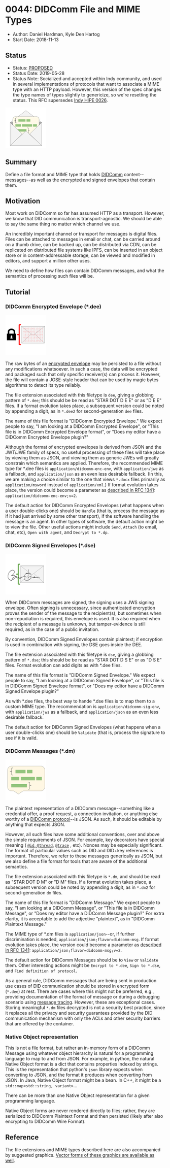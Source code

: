 # 0044: DIDComm File and MIME Types
- Author: Daniel Hardman, Kyle Den Hartog
- Start Date: 2018-11-13

## Status
- Status: [PROPOSED](/README.md#rfc-lifecycle)
- Status Date: 2019-05-28
- Status Note: Socialized and accepted within Indy community, and used in
  several implementations of protocols that want to associate a MIME type
  with an HTTP payload. However, this version of the spec changes the
  type names of types slightly to genericize, so we're resetting the
  status. This RFC supersedes [Indy HIPE 0026](
  https://github.com/hyperledger/indy-hipe/blob/master/text/0026-agent-file-format/README.md).

[![message in envelope](small-msg-in-envelope.png)](msg-in-envelope.png)

## Summary
[summary]: #summary

Define a file format and MIME type that holds [DIDComm](
 ../../concepts/0005-didcomm/README.md)
content--messages--as well as the encrypted and signed
envelopes that contain them.

## Motivation
[motivation]: #motivation

Most work on DIDComm so far has assumed HTTP as a transport. However, we know
that DID communication is transport-agnostic. We should be able to
say the same thing no matter which channel we use.

An incredibly important channel or transport for messages is digital files. Files
can be attached to messages in email or chat, can be carried around on a thumb
drive, can be backed up, can be distributed via CDN, can be replicated on
distributed file systems like IPFS, can be inserted in an object store or
in content-addressable storage, can be viewed and modified in editors, and
support a million other uses.

We need to define how files can contain DIDComm messages, and what the
semantics of processing such files will be.

## Tutorial
[tutorial]: #tutorial

### DIDComm Encrypted Envelope (*.dee)

[![dee icon](dee-small.png)](dee-big.png)

The raw bytes of an [encrypted envelope](../0019-encryption-envelope/README.md)
may be persisted to a file without any modifications whatsoever. In such a case, the data
will be encrypted and packaged such that only specific receiver(s) can process it. However,
the file will contain a JOSE-style header that can be used by magic bytes algorithms to detect
its type reliably.

The file extension associated with this filetype is `dee`, giving a globbing pattern
 of `*.dee`; this should be be read as "STAR DOT D E E" or as "D E E" files.
If a format evolution takes place, a subsequent version could be
noted by appending a digit, as in `*.dee2` for second-generation `dee` files.

The name of this file format is "DIDComm Encrypted Envelope." We expect people to say,
"I am looking at a DIDComm Encrypted Envelope", or "This file is in DIDComm Encrypted Envelope format", or
"Does my editor have a DIDComm Encrypted Envelope plugin?"

Although the format of encrypted envelopes is derived from JSON and the JWT/JWE family
of specs, no useful processing of these files will take place by viewing them as
JSON, and viewing them as generic JWEs will greatly constrain which semantics are
applied. Therefore, the recommended MIME type for *.dee files is
`application/didcomm-enc-env`, with `application/jwe` as a fallback, and
`application/json` as an even less desirable fallback. (In this, we are making
a choice similar to the one that views `*.docx` files primarily as 
`application/msword` instead of `application/xml`.) If format evolution takes
place, the version could become a parameter as [described in RFC 1341](https://www.w3.org/Protocols/rfc1341/4_Content-Type.html):
`application/didcomm-enc-env;v=2`.

The default action for DIDComm Encrypted Envelopes (what happens when a user double-clicks one)
should be `Handle` (that is, process the message as if it had just arrived by some other transport),
if the software handling the message is an agent. In other types of software,
the default action might be to view the file. Other useful actions might include
`Send`, `Attach` (to email, chat, etc), `Open with agent`, and `Decrypt to *.dp`.

### DIDComm Signed Envelopes (*.dse)

[![dse icon](dse-small.png)](dse-big.png)

When DIDComm messages are signed, the signing uses a JWS signing envelope. Often
signing is unnecessary, since authenticated encryption proves the sender of the
message to the recipient(s), but sometimes when non-repudiation is required, this
envelope is used. It is also required when the recipient of a message is unknown,
but tamper-evidence is still required, as in the case of a public invitation.

By convention, DIDComm Signed Envelopes contain plaintext; if encryption is used
in combination with signing, the DSE goes inside the DEE.

The file extension associated with this filetype is `dse`, giving a globbing pattern
 of `*.dse`; this should be be read as "STAR DOT D S E" or as "D S E" files.
Format evolution can add digits as with *.dee files.

The name of this file format is "DIDComm Signed Envelope." We expect people to say,
"I am looking at a DIDComm Signed Envelope", or "This file is in DIDComm Signed Envelope format", or
"Does my editor have a DIDComm Signed Envelope plugin?"

As with *.dee files, the best way to hande *.dse files is to map them to a custom
MIME type. The recommendation is
`application/didcomm-sig-env`, with `application/jws` as a fallback, and
`application/json` as an even less desirable fallback.

The default action for DIDComm Signed Envelopes (what happens when a user double-clicks one)
should be `Validate` (that is, process the signature to see if it is valid.


### DIDComm Messages (*.dm)

[![dm icon](dm-small.png)](dm-big.png)

The plaintext representation of a DIDComm message--something like a credential
offer, a proof request, a connection invitation, or anything else worthy of a [DIDComm protocol](
../../concepts/0003-protocols/README.md)--is JSON. As such, it should be editable by anything
that expects JSON.

However, all such files have some additional conventions, over and above the simple
requirements of JSON. For example, key decorators have special meaning (
[`@id`, `@thread`](../../concepts/0008-message-id-and-threading/README.md),
[`@trace`](../0034-message-tracing/README.md)
, etc). Nonces may be especially significant. The format of particular values
such as DID and DID+key references is important. Therefore, we refer to these messages
generically as JSON, but we also define a file
format for tools that are aware of the additional semantics.

The file extension associated with this filetype is `*.dm`, and should be read as
"STAR DOT D M" or "D M" files. If a format evolution takes place, a subsequent version could be
noted by appending a digit, as in `*.dm2` for second-generation `dm` files.

The name of this file format is "DIDComm Message." We expect people to say,
"I am looking at a DIDComm Message", or "This file is in DIDComm Message", or
"Does my editor have a DIDComm Message plugin?" For extra clarity, it is acceptable
to add the adjective "plaintext", as in "DIDComm Plaintext Message."

The MIME type of *.dm files is `application/json`--or, if further discrimination is needed,
`application/json;flavor=didcomm-msg`. If format evolution takes place, the version could
become a parameter as [described in RFC 1341](https://www.w3.org/Protocols/rfc1341/4_Content-Type.html):
`application/json;flavor=didcomm-msg;v=2`.

The default action for DIDComm Messages should be to
`View` or `Validate` them. Other interesting actions might be `Encrypt to *.dee`,
`Sign to *.dse`, and `Find definition of protocol`.

As a general rule, DIDComm messages that are being sent in production use cases of DID communication should be stored
in encrypted form (`*.dee`) at rest. There are cases where this might not be preferred, e.g., providing documentation of the
format of message or during a debugging scenario using
[message tracing](../0034-message-tracing/README.md).
However, these are exceptional cases. Storing meaningful `*.dm` files
decrypted is not a security best practice, since it replaces all the privacy and
security guarantees provided by the DID communication mechanism with only
the ACLs and other security barriers that are offered by the container.

### Native Object representation

This is not a file format, but rather an in-memory form of a DIDComm Message
using whatever object hierarchy is natural for a programming language to map to and from
JSON. For example, in python, the natural Native Object format is a dict that contains properties
indexed by strings. This is the representation that python's `json` library expects when
converting to JSON, and the format it produces when converting from JSON. In Java, Native
Object format might be a bean. In C++, it might be a `std::map<std::string, variant>`...

There can be more than one Native Object representation for a given programming language.

Native Object forms are never rendered directly to files; rather, they are serialized to DIDComm Plaintext Format
and then persisted (likely after also encrypting to DIDComm Wire Format).

## Reference

The file extensions and MIME types described here are also accompanied by suggested graphics.
[Vector forms of these graphics are available as well](
https://docs.google.com/presentation/d/1QmKxuMz8KnqYbdGUEOaNqLtZSCZryQrwj9RRXMN4uAk/edit#slide=id.p).